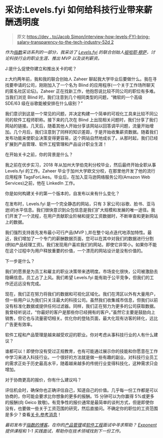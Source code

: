 # 采访:Levels.fyi 如何给科技行业带来薪酬透明度

> 原文:[https://dev . to/Jacob Simon/interview-how-levels-FYI-bring-salary-transparency-to-the-tech-industry-52d 2](https://dev.to/jacobsimon/interview-how-levels-fyi-brought-salary-transparency-to-the-tech-industry-52d2)

*作为[指数](https://tryexponent.com)采访系列的一部分，我采访了 [Levels.fyi](https://levels.fyi/?src=exponent) 的联合创始人[祖哈耶·穆萨](https://twitter.com/zuhayeer)，讨论科技行业的职业生涯、推出 MVP 以及谈判薪资。*

J:是什么促使你建立和推出关卡的呢？

z:大约两年前，我和我的联合创始人 Zaheer 聊起我大学毕业后要做什么。我在寻找要申请的公司，刚刚加入了一个名为 Blind 的应用程序(一个关于工作场所聊天的匿名社区论坛)。Zaheer 正在找新工作，他抱怨说比较不同公司的职位有多难。当我们浏览 Blind 时，我们注意到几个相同类型的问题，“微软的一个高级 SDE/63 级在谷歌能被安排在什么级别？”

我们意识到这是一个常见的问题，并决定构建一个简单的可视化工具来比较不同公司的软件工程师职称。接下来的几次在 Blind 上出现相关问题时，我们分享了我们网站的链接。几天后，随着其他人开始分享该网站以回答调平问题，流量开始增加。几个月后，我们注意到了同样的知识差距，于是开始收集薪资数据。随着我们发布功能来使职业决策变得更容易，这个网站自然地成长了。从那时起，我们已经扩展到产品管理、软件工程管理和产品设计职业生涯！

在开始关卡之前，你的背景是什么？

我之前在优步实习，2018 年从加州大学伯克利分校毕业，然后最终开始全职从事 Levels.fyi 的工作。Zaheer 毕业于加州大学欧文分校，在那里他开发了他的流行应用程序 TagsForLikes。毕业后，在加入亚马逊网络服务公司(Amazon Web Services)之前，他在 LinkedIn 工作。

你是如何构建关卡的第一个版本的，自发布以来有什么变化？

在发布时，Levels.fyi 是一个完全静态的网站，只有 3 家公司(谷歌、脸书、亚马逊)的水平信息。我们很快意识到众包信息是我们扩大规模和发展的唯一途径。我们开发了一个流程，在用户贡献职业阶梯和提交工资数据时，不断审查和更新网站上的数据。

我们强烈支持首先发布最小可行产品(MVP ),并在整个站点迭代地添加特性。最近，我们增加了一个专门的薪酬数据页面，您可以在其中对我们的数据进行分割(例如产品经理工资)。我们发现用户喜欢我们的网站，即使它非常小。如果你不能在这个过程中为用户释放重要的价值，一个漂亮的网站设计是没有价值的。

下一步是什么？

我们的愿景是为员工和雇主的职业决策带来透明度。市场变化很快，公司被激励去隐瞒信息。员工占了上风。我们希望 Levels.fyi 能有助于公平竞争，但我们的工作还远远没有完成。

现在，我们正在努力将我们的数据和可视化区域化。我们在湾区以外有大量用户，但一些用户认为我们只关注最大的科技公司。虽然我们收集城市信息，但我们以前没有标准化数据或提供任何过滤器。同样，我们正在努力为更多的公司获取数据。我曾经听说过，“你最好的客户是那些你已经拥有的客户。”虽然它主要是鼓励向上销售，但它也与流量密切相关。优化你的登陆页面，最大化现有访客的转化，远比广告更有效率。

软件工程和产品管理是越来越受欢迎的职业。你对考虑从事科技行业的人有什么建议？

谁都可以！即使你没有受过正规教育，也有可能通过展示你的技能和你愿意在工作中学习来进入科技行业。一个很好的方法就是做一些有趣的副业。对科技行业员工的需求正处于历史最高水平，随着越来越多的传统行业变得科技化，这种需求只会增加。

对于协商更高的报价，你有什么建议吗？

评估机会时，确保你也正确评估自己，知道自己的价值。几乎每一份工作都是可以协商的，你可能会要求比你想象的更多的报酬。15 分钟可以为你赢得 5%或更多的报酬(向 Geico 致敬)。有竞争性的报价通常是最简单的谈判方式，但是即使你没有，也要做一些关于工资范围的研究，然后直接问。不确定你的职位的工资范围是多少？查看[关卡.参考消息](https://levels.fyi)！

*最初发布于[指数的博客](https://blog.tryexponent.com/levels-interview-tech-salary-transparency/)。在你的[产品管理](https://www.tryexponent.com/?src=devto)或[软件工程](https://www.tryexponent.com/software-engineering?src=devto)面试中寻求帮助？ [Exponent](https://www.tryexponent.com) 提供课程和 1-1 实践面试，帮助你在技术领域找到下一份工作。*